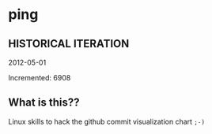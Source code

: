 # ping

## HISTORICAL ITERATION
2012-05-01

Incremented: 6908

## What is this?? 
Linux skills to hack the github commit visualization chart `;-)`
